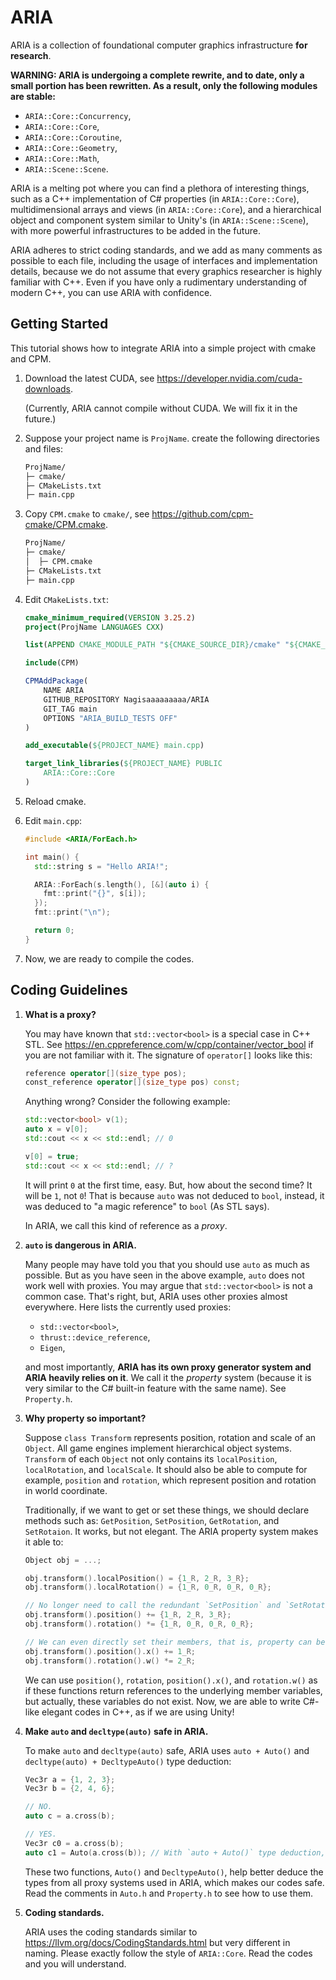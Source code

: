 # ARIA

ARIA is a collection of foundational computer graphics infrastructure **for research**.

**WARNING: ARIA is undergoing a complete rewrite, and to date, only a small portion has been rewritten. As a result, only the following modules are stable:**

- `ARIA::Core::Concurrency`,
- `ARIA::Core::Core`,
- `ARIA::Core::Coroutine`,
- `ARIA::Core::Geometry`,
- `ARIA::Core::Math`,
- `ARIA::Scene::Scene`.

ARIA is a melting pot where you can find a plethora of interesting things, such as a C++ implementation of C# properties (in `ARIA::Core::Core`), multidimensional arrays and views (in `ARIA::Core::Core`), and a hierarchical object and component system similar to Unity's (in `ARIA::Scene::Scene`), with more powerful infrastructures to be added in the future.

ARIA adheres to strict coding standards, and we add as many comments as possible to each file, including the usage of interfaces and implementation details, because we do not assume that every graphics researcher is highly familiar with C++. Even if you have only a rudimentary understanding of modern C++, you can use ARIA with confidence.

## Getting Started

This tutorial shows how to integrate ARIA into a simple project with cmake and CPM.

1. Download the latest CUDA, see https://developer.nvidia.com/cuda-downloads.

   (Currently, ARIA cannot compile without CUDA. We will fix it in the future.)

2. Suppose your project name is `ProjName`. create the following directories and files:

   ```bash
   ProjName/
   ├─ cmake/
   ├─ CMakeLists.txt
   ├─ main.cpp
   ```

3. Copy `CPM.cmake` to `cmake/`, see https://github.com/cpm-cmake/CPM.cmake.

   ```bash
   ProjName/
   ├─ cmake/
   │  ├─ CPM.cmake
   ├─ CMakeLists.txt
   ├─ main.cpp
   ```

4. Edit `CMakeLists.txt`:

   ```cmake
   cmake_minimum_required(VERSION 3.25.2)
   project(ProjName LANGUAGES CXX)
   
   list(APPEND CMAKE_MODULE_PATH "${CMAKE_SOURCE_DIR}/cmake" "${CMAKE_BINARY_DIR}")
   
   include(CPM)
   
   CPMAddPackage(
       NAME ARIA
       GITHUB_REPOSITORY Nagisaaaaaaaaa/ARIA
       GIT_TAG main
       OPTIONS "ARIA_BUILD_TESTS OFF"
   )
   
   add_executable(${PROJECT_NAME} main.cpp)
   
   target_link_libraries(${PROJECT_NAME} PUBLIC
       ARIA::Core::Core
   )
   ```

5. Reload cmake.

6. Edit `main.cpp`:

   ```c++
   #include <ARIA/ForEach.h>
   
   int main() {
     std::string s = "Hello ARIA!";
   
     ARIA::ForEach(s.length(), [&](auto i) {
       fmt::print("{}", s[i]);
     });
     fmt::print("\n");
   
     return 0;
   }
   ```

7. Now, we are ready to compile the codes.

## Coding Guidelines

1. **What is a proxy?**

   You may have known that `std::vector<bool>` is a special case in C++ STL. See https://en.cppreference.com/w/cpp/container/vector_bool if you are not familiar with it. The signature of `operator[]` looks like this:

   ```c++
   reference operator[](size_type pos);
   const_reference operator[](size_type pos) const;
   ```
   Anything wrong? Consider the following example:

   ```c++
   std::vector<bool> v(1);
   auto x = v[0];
   std::cout << x << std::endl; // 0
   
   v[0] = true;
   std::cout << x << std::endl; // ?
   ```

   It will print `0` at the first time, easy. But, how about the second time? It will be `1`, not `0`! That is because `auto` was not deduced to `bool`, instead, it was deduced to "a magic reference" to `bool` (As STL says).

   In ARIA, we call this kind of reference as a *proxy*.

2. **`auto` is dangerous in ARIA.**

   Many people may have told you that you should use `auto` as much as possible. But as you have seen in the above example, `auto` does not work well with proxies. You may argue that `std::vector<bool>` is not a common case. That's right, but, ARIA uses other proxies almost everywhere. Here lists the currently used proxies:

   - `std::vector<bool>`,
   - `thrust::device_reference`,
   - `Eigen`,

   and most importantly, **ARIA has its own proxy generator system and ARIA heavily relies on it**. We call it the *property* system (because it is very similar to the C# built-in feature with the same name). See `Property.h`.

3. **Why property so important?**

   Suppose `class Transform` represents position, rotation and scale of an `Object`. All game engines implement hierarchical object systems. `Transform` of each `Object` not only contains its `localPosition`, `localRotation`, and `localScale`. It should also be able to compute for example, `position` and `rotation`, which represent position and rotation in world coordinate.

   Traditionally, if we want to get or set these things, we should declare methods such as: `GetPosition`, `SetPosition`, `GetRotation`, and `SetRotaion`. It works, but not elegant. The ARIA property system makes it able to:

   ```c++
   Object obj = ...;
   
   obj.transform().localPosition() = {1_R, 2_R, 3_R};
   obj.transform().localRotation() = {1_R, 0_R, 0_R, 0_R};
   
   // No longer need to call the redundant `SetPosition` and `SetRotation`.
   obj.transform().position() += {1_R, 2_R, 3_R};
   obj.transform().rotation() *= {1_R, 0_R, 0_R, 0_R};
   
   // We can even directly set their members, that is, property can be recursive.
   obj.transform().position().x() += 1_R;
   obj.transform().rotation().w() *= 2_R;
   ```

   We can use `position()`, `rotation`, `position().x()`, and `rotation.w()` as if these functions return references to the underlying member variables, but actually, these variables do not exist. Now, we are able to write C#-like elegant codes in C++, as if we are using Unity!

4. **Make `auto` and `decltype(auto)` safe in ARIA.**

   To make `auto` and `decltype(auto)` safe, ARIA uses `auto + Auto()` and `decltype(auto) + DecltypeAuto()` type deduction:
   
   ```c++
   Vec3r a = {1, 2, 3};
   Vec3r b = {2, 4, 6};
   
   // NO.
   auto c = a.cross(b);
   
   // YES.
   Vec3r c0 = a.cross(b);
   auto c1 = Auto(a.cross(b)); // With `auto + Auto()` type deduction, type of `c1` is correctly deduced to `Vec3r`.
   ```
   
   These two functions, `Auto()` and `DecltypeAuto()`, help better deduce the types from all proxy systems used in ARIA, which makes our codes safe. Read the comments in `Auto.h` and `Property.h` to see how to use them.

5. **Coding standards.**

   ARIA uses the coding standards similar to https://llvm.org/docs/CodingStandards.html but very different in naming. Please exactly follow the style of `ARIA::Core`. Read the codes and you will understand.

